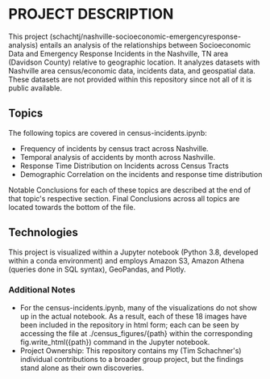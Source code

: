 # PROJECT DESCRIPTION #
This project (schachtj/nashville-socioeconomic-emergencyresponse-analysis) entails an analysis of the relationships between Socioeconomic Data and Emergency Response Incidents in the Nashville, TN area (Davidson County) relative to geographic location. It analyzes datasets with Nashville area census/economic data, incidents data, and geospatial data. These datasets are not provided within this repository since not all of it is public available. 

## Topics ##
The following topics are covered in census-incidents.ipynb:
- Frequency of incidents by census tract across Nashville. 
- Temporal analysis of accidents by month across Nashville. 
- Response Time Distribution on Incidents across Census Tracts 
- Demographic Correlation on the incidents and response time distribution

Notable Conclusions for each of these topics are described at the end of that topic's respective section. Final Conclusions across all topics are located towards the bottom of the file.


## Technologies ##
This project is visualized within a Jupyter notebook (Python 3.8, developed within a conda environment) and employs Amazon S3, Amazon Athena (queries done in SQL syntax), GeoPandas, and Plotly. 

### Additional Notes ###
- For the census-incidents.ipynb, many of the visualizations do not show up in the actual notebook. As a result, each of these 18 images have been included in the repository in html form; each can be seen by accessing the file at ./census\_figures/{path} within the corresponding fig.write_html({path}) command in the Jupyter notebook.
- Project Ownership: This repository contains my (Tim Schachner's) individual contributions to a broader group project, but the findings stand alone as their own discoveries. 
